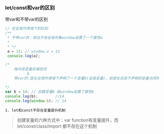 ### let/const和var的区别

带var和不带var的区别
```javascript
// 在全局作用域下的区别
/**
 * 不带var的：相当于给全局对象window设置了一个属性a
 * 
 * */
 a = 13; // window.a = 13
 console.log(a); 

/*
    栈内存变量存储空间
          b
    带var的:是在全局作用域下声明了一个变量b(全局变量)，但是在全局下声明的变量也同样相当于给window添加了一个对应的属性（只有全局作用域具备这个特点）

*/
var b = 14; // 创建变量b 给window设置了属性b
console.log(b);        //14
console.log(window.b); // 14

```




`1. let和const不存在变量提升机制`
> 创建变量的六种方式中：var function有变量提升，而let/const/class/import 都不存在这个机制

